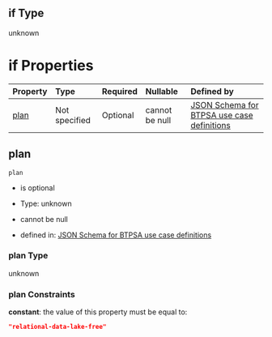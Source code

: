 ## if Type

unknown

# if Properties

| Property      | Type          | Required | Nullable       | Defined by                                                                                                                                                                                                                                  |
| :------------ | :------------ | :------- | :------------- | :------------------------------------------------------------------------------------------------------------------------------------------------------------------------------------------------------------------------------------------ |
| [plan](#plan) | Not specified | Optional | cannot be null | [JSON Schema for BTPSA use case definitions](btpsa-usecase-properties-services-items-allof-1-then-allof-37-then-allof-7-if-properties-plan.md "undefined#/properties/services/items/allOf/1/then/allOf/37/then/allOf/7/if/properties/plan") |

## plan



`plan`

*   is optional

*   Type: unknown

*   cannot be null

*   defined in: [JSON Schema for BTPSA use case definitions](btpsa-usecase-properties-services-items-allof-1-then-allof-37-then-allof-7-if-properties-plan.md "undefined#/properties/services/items/allOf/1/then/allOf/37/then/allOf/7/if/properties/plan")

### plan Type

unknown

### plan Constraints

**constant**: the value of this property must be equal to:

```json
"relational-data-lake-free"
```
